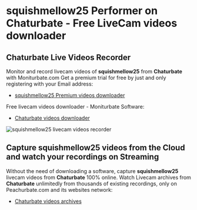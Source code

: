 # squishmellow25 Performer on Chaturbate - Free LiveCam videos downloader

## Chaturbate Live Videos Recorder

Monitor and record livecam videos of **squishmellow25** from **Chaturbate** with Moniturbate.com
Get a premium trial for free by just and only registering with your Email address:
* [squishmellow25 Premium videos downloader](https://moniturbate.com/request-demo-licence-key.html)

Free livecam videos downloader - Moniturbate Software:
* [Chaturbate videos downloader](https://moniturbate.com/moniturbate-download-software.html)

![squishmellow25 livecam videos recorder](https://peachurnet.com/templates/moniturbate-software.png)


## Capture squishmellow25 videos from the Cloud and watch your recordings on Streaming

Without the need of downloading a software, capture **squishmellow25** livecam videos from **Chaturbate** 100% online.
Watch Livecam archives from **Chaturbate** unlimitedly from thousands of existing recordings, only on Peachurbate.com and its websites network:
* [Chaturbate videos archives](https://peachurnet.com/)